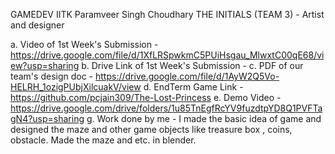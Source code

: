 GAMEDEV IITK
Paramveer Singh Choudhary 
THE INITIALS (TEAM 3) - Artist and designer

a. Video of 1st Week's Submission - https://drive.google.com/file/d/1XfLRSpwkmC5PUiHsgau_MlwxtC00qE68/view?usp=sharing
b. Drive Link of 1st Week's Submission -
c. PDF of our team's design doc - https://drive.google.com/file/d/1AyW2Q5Vo-HELRH_1ozigPUbjXilcuakV/view
d. EndTerm Game Link - https://github.com/pcjain309/The-Lost-Princess
e. Demo Video - https://drive.google.com/drive/folders/1u85TnEgfRcYV9fuzdtpYD8Q1PVFTagN4?usp=sharing
g. Work done by me - I made the basic idea of game and designed the maze and other game objects like treasure box , coins, obstacle. Made the maze and etc. in blender.
